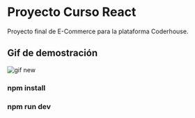 # Proyecto Curso React

Proyecto final de E-Commerce para la plataforma Coderhouse.

## Gif de demostración

![gif new](https://github.com/facup14dev/Coderhouse-React/assets/131388989/a5dec765-430c-45a0-8fbb-f75e9a239439)

### npm install
### npm run dev
